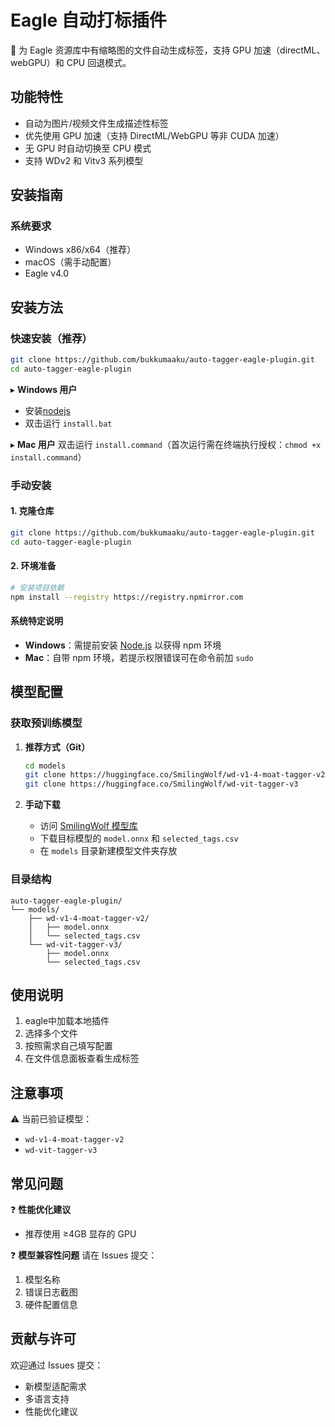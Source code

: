 # Eagle 自动打标插件

📌 为 Eagle 资源库中有缩略图的文件自动生成标签，支持 GPU 加速（directML、webGPU）和 CPU 回退模式。

## 功能特性

-   自动为图片/视频文件生成描述性标签
-   优先使用 GPU 加速（支持 DirectML/WebGPU 等非 CUDA 加速）
-   无 GPU 时自动切换至 CPU 模式
-   支持 WDv2 和 Vitv3 系列模型

## 安装指南

### 系统要求

-   Windows x86/x64（推荐）
-   macOS（需手动配置）
-   Eagle v4.0

## 安装方法

### 快速安装（推荐）

```bash
git clone https://github.com/bukkumaaku/auto-tagger-eagle-plugin.git
cd auto-tagger-eagle-plugin
```

▸ **Windows 用户**

-   安装[nodejs](https://nodejs.org/zh-cn/download)
-   双击运行 `install.bat`

▸ **Mac 用户**
双击运行 `install.command`（首次运行需在终端执行授权：`chmod +x install.command`）

### 手动安装

#### 1. 克隆仓库

```bash
git clone https://github.com/bukkumaaku/auto-tagger-eagle-plugin.git
cd auto-tagger-eagle-plugin
```

#### 2. 环境准备

```bash
# 安装项目依赖
npm install --registry https://registry.npmirror.com
```

#### 系统特定说明

-   **Windows**：需提前安装 [Node.js](https://nodejs.org) 以获得 npm 环境
-   **Mac**：自带 npm 环境，若提示权限错误可在命令前加 `sudo`

## 模型配置

### 获取预训练模型

1. **推荐方式（Git）**

    ```bash
    cd models
    git clone https://huggingface.co/SmilingWolf/wd-v1-4-moat-tagger-v2
    git clone https://huggingface.co/SmilingWolf/wd-vit-tagger-v3
    ```

2. **手动下载**
    - 访问 [SmilingWolf 模型库](https://huggingface.co/SmilingWolf)
    - 下载目标模型的 `model.onnx` 和 `selected_tags.csv`
    - 在 `models` 目录新建模型文件夹存放

### 目录结构

```
auto-tagger-eagle-plugin/
└── models/
    ├── wd-v1-4-moat-tagger-v2/
    │   ├── model.onnx
    │   └── selected_tags.csv
    └── wd-vit-tagger-v3/
        ├── model.onnx
        └── selected_tags.csv
```

## 使用说明

1. eagle中加载本地插件
2. 选择多个文件
3. 按照需求自己填写配置
4. 在文件信息面板查看生成标签

## 注意事项

⚠️ 当前已验证模型：

-   `wd-v1-4-moat-tagger-v2`
-   `wd-vit-tagger-v3`

## 常见问题

❓ **性能优化建议**

-   推荐使用 ≥4GB 显存的 GPU

❓ **模型兼容性问题**
请在 Issues 提交：

1. 模型名称
2. 错误日志截图
3. 硬件配置信息

## 贡献与许可

欢迎通过 Issues 提交：

-   新模型适配需求
-   多语言支持
-   性能优化建议
